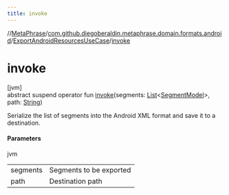 ```yaml
---
title: invoke
---
```

//[MetaPhrase](../../../index.html)/[com.github.diegoberaldin.metaphrase.domain.formats.android](../index.html)/[ExportAndroidResourcesUseCase](index.html)/[invoke](invoke.html)



# invoke



[jvm]\
abstract suspend operator fun [invoke](invoke.html)(segments: [List](https://kotlinlang.org/api/latest/jvm/stdlib/kotlin.collections/-list/index.html)&lt;[SegmentModel](../../com.github.diegoberaldin.metaphrase.domain.project.data/-segment-model/index.html)&gt;, path: [String](https://kotlinlang.org/api/latest/jvm/stdlib/kotlin/-string/index.html))



Serialize the list of segments into the Android XML format and save it to a destination.



#### Parameters


jvm

| | |
|---|---|
| segments | Segments to be exported |
| path | Destination path |




